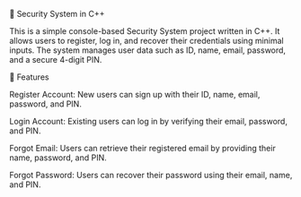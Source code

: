 🔐 Security System in C++

This is a simple console-based Security System project written in C++. It allows users to register, log in, and recover their credentials using minimal inputs. 
The system manages user data such as ID, name, email, password, and a secure 4-digit PIN.

🚀 Features

Register Account: New users can sign up with their ID, name, email, password, and PIN.

Login Account: Existing users can log in by verifying their email, password, and PIN.

Forgot Email: Users can retrieve their registered email by providing their name, password, and PIN.

Forgot Password: Users can recover their password using their email, name, and PIN.
